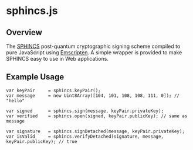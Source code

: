# sphincs.js

## Overview

The [SPHINCS](https://sphincs.cr.yp.to) post-quantum cryptographic signing scheme
compiled to pure JavaScript using [Emscripten](https://github.com/kripken/emscripten).
A simple wrapper is provided to make SPHINCS easy to use in Web applications.

## Example Usage

	var keyPair		= sphincs.keyPair();
	var message		= new Uint8Array([104, 101, 108, 108, 111, 0]); // "hello"

	var signed		= sphincs.sign(message, keyPair.privateKey);
	var verified	= sphincs.open(signed, keyPair.publicKey); // same as message
	
	var signature	= sphincs.signDetached(message, keyPair.privateKey);
	var isValid		= sphincs.verifyDetached(signature, message, keyPair.publicKey); // true
